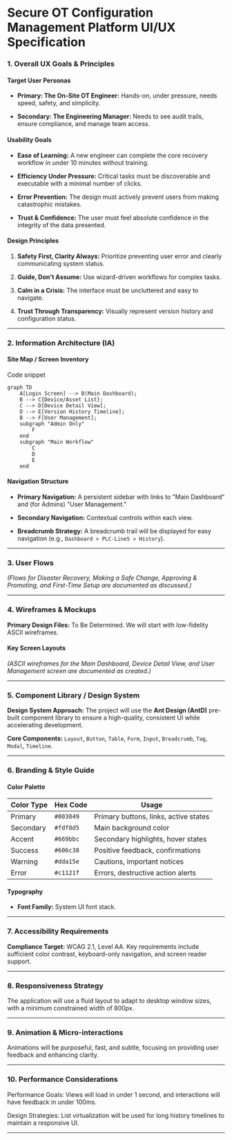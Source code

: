 # Secure OT Configuration Management Platform UI/UX Specification

### 1. Overall UX Goals & Principles

#### Target User Personas

- **Primary: The On-Site OT Engineer:** Hands-on, under pressure, needs speed, safety, and simplicity.

- **Secondary: The Engineering Manager:** Needs to see audit trails, ensure compliance, and manage team access.

#### Usability Goals

- **Ease of Learning:** A new engineer can complete the core recovery workflow in under 10 minutes without training.

- **Efficiency Under Pressure:** Critical tasks must be discoverable and executable with a minimal number of clicks.

- **Error Prevention:** The design must actively prevent users from making catastrophic mistakes.

- **Trust & Confidence:** The user must feel absolute confidence in the integrity of the data presented.

#### Design Principles

1. **Safety First, Clarity Always:** Prioritize preventing user error and clearly communicating system status.

2. **Guide, Don't Assume:** Use wizard-driven workflows for complex tasks.

3. **Calm in a Crisis:** The interface must be uncluttered and easy to navigate.

4. **Trust Through Transparency:** Visually represent version history and configuration status.

---

### 2. Information Architecture (IA)

#### Site Map / Screen Inventory

Code snippet

```
graph TD
    A[Login Screen] --> B(Main Dashboard);
    B --> C{Device/Asset List};
    C --> D[Device Detail View];
    D --> E[Version History Timeline];
    B --> F[User Management];
    subgraph "Admin Only"
        F
    end
    subgraph "Main Workflow"
        C
        D
        E
    end
```

#### Navigation Structure

- **Primary Navigation:** A persistent sidebar with links to "Main Dashboard" and (for Admins) "User Management."

- **Secondary Navigation:** Contextual controls within each view.

- **Breadcrumb Strategy:** A breadcrumb trail will be displayed for easy navigation (e.g., `Dashboard > PLC-Line5 > History`).

---

### 3. User Flows

_(Flows for Disaster Recovery, Making a Safe Change, Approving & Promoting, and First-Time Setup are documented as discussed.)_

---

### 4. Wireframes & Mockups

**Primary Design Files:** To Be Determined. We will start with low-fidelity ASCII wireframes.

#### Key Screen Layouts

_(ASCII wireframes for the Main Dashboard, Device Detail View, and User Management screen are documented as created.)_

---

### 5. Component Library / Design System

**Design System Approach:** The project will use the **Ant Design (AntD)** pre-built component library to ensure a high-quality, consistent UI while accelerating development.

**Core Components:** `Layout`, `Button`, `Table`, `Form`, `Input`, `Breadcrumb`, `Tag`, `Modal`, `Timeline`.

---

### 6. Branding & Style Guide

#### Color Palette

|Color Type|Hex Code|Usage|
|---|---|---|
|Primary|`#003049`|Primary buttons, links, active states|
|Secondary|`#fdf0d5`|Main background color|
|Accent|`#669bbc`|Secondary highlights, hover states|
|Success|`#606c38`|Positive feedback, confirmations|
|Warning|`#dda15e`|Cautions, important notices|
|Error|`#c1121f`|Errors, destructive action alerts|

#### Typography

- **Font Family:** System UI font stack.

---

### 7. Accessibility Requirements

**Compliance Target:** WCAG 2.1, Level AA. Key requirements include sufficient color contrast, keyboard-only navigation, and screen reader support.

---

### 8. Responsiveness Strategy

The application will use a fluid layout to adapt to desktop window sizes, with a minimum constrained width of 800px.

---

### 9. Animation & Micro-interactions

Animations will be purposeful, fast, and subtle, focusing on providing user feedback and enhancing clarity.

---

### 10. Performance Considerations

Performance Goals: Views will load in under 1 second, and interactions will have feedback in under 100ms.

Design Strategies: List virtualization will be used for long history timelines to maintain a responsive UI.

---
